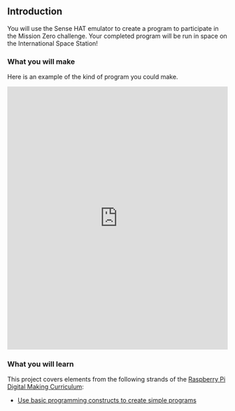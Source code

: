 ## Introduction

You will use the Sense HAT emulator to create a program to participate in the Mission Zero challenge. Your completed program will be run in space on the International Space Station!

### What you will make

Here is an example of the kind of program you could make. 

<iframe src="https://trinket.io/embed/python/069f6138f7?outputOnly=true&start=result" width="100%" height="600" frameborder="0" marginwidth="0" marginheight="0" allowfullscreen></iframe>

### What you will learn

This project covers elements from the following strands of the [Raspberry Pi Digital Making Curriculum](http://rpf.io/curriculum):

+ [Use basic programming constructs to create simple programs](https://curriculum.raspberrypi.org/programming/creator/)
